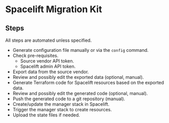 # Spacelift Migration Kit

## Steps

All steps are automated unless specified.

- Generate configuration file manually or via the `config` command.
- Check pre-requisites.
  - Source vendor API token.
  - Spacelift admin API token.
- Export data from the source vendor.
- Review and possibly edit the exported data (optional, manual).
- Generate Terraform code for Spacelift resources based on the exported data.
- Review and possibly edit the generated code (optional, manual).
- Push the generated code to a git repository (manual).
- Create/update the manager stack in Spacelift.
- Trigger the manager stack to create resources.
- Upload the state files if needed.
